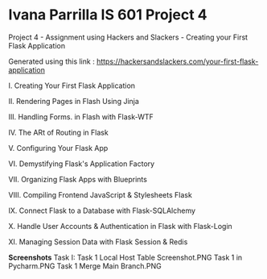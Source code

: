# Ivana Parrilla IS 601 Project 4
Project 4 - Assignment using Hackers and Slackers - Creating your First Flask Application

Generated using this link : https://hackersandslackers.com/your-first-flask-application

I. Creating Your First Flask Application

II. Rendering Pages in Flash Using Jinja

III. Handling Forms. in Flash with Flask-WTF

IV. The ARt of Routing in Flask

V. Configuring Your Flask App

VI. Demystifying Flask's Application Factory

VII. Organizing Flask Apps with Blueprints

VIII. Compiling Frontend JavaScript & Stylesheets Flask

IX. Connect Flask to a Database with Flask-SQLAlchemy

X. Handle User Accounts & Authentication in Flask with Flask-Login

XI. Managing Session Data with Flask Session & Redis

**Screenshots**
Task I: 
Task 1 Local Host Table Screenshot.PNG
Task 1 in Pycharm.PNG
Task 1 Merge Main Branch.PNG


